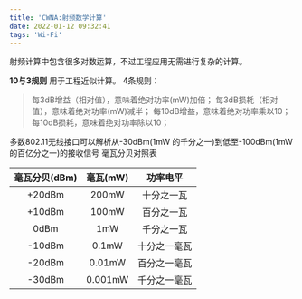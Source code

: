 ```yaml
---
title: 'CWNA:射频数学计算'
date: 2022-01-12 09:32:41
tags: 'Wi-Fi'
---
```


射频计算中包含很多对数运算，不过工程应用无需进行复杂的计算。

**10与3规则**
用于工程近似计算。
4条规则：
> 每3dB增益（相对值），意味着绝对功率(mW)加倍；
> 每3dB损耗（相对值），意味着绝对功率(mW)减半；
> 每10dB增益，意味着绝对功率乘以10；
> 每10dB损耗，意味着绝对功率除以10；

多数802.11无线接口可以解析从-30dBm(1mW 的千分之一)到低至-100dBm(1mW的百亿分之一)的接收信号
毫瓦分贝对照表

|毫瓦分贝(dBm)|毫瓦(mW)|功率电平|
|:----------:|:------:|:------:|
|+20dBm|200mW|十分之一瓦|
|+10dBm|100mW|百分之一瓦|
|0dBm|1mW|千分之一瓦|
|-10dBm|0.1mW|十分之一毫瓦|
|-20dBm|0.01mW|百分之一毫瓦|
|-30dBm|0.001mW|千分之一毫瓦|

